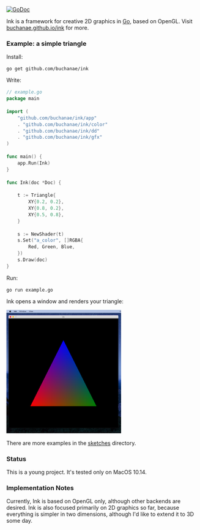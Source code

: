 <a href="https://godoc.org/github.com/buchanae/ink"><img src="https://godoc.org/github.com/buchanae/ink?status.svg" alt="GoDoc"></a>

Ink is a framework for creative 2D graphics in [Go](https://golang.org), based on OpenGL. Visit [buchanae.github.io/ink](https://buchanae.github.io/ink/) for more.

### Example: a simple triangle
Install:
```
go get github.com/buchanae/ink
```

Write:
```go
// example.go
package main

import (
	"github.com/buchanae/ink/app"
	. "github.com/buchanae/ink/color"
	. "github.com/buchanae/ink/dd"
	. "github.com/buchanae/ink/gfx"
)

func main() {
	app.Run(Ink)
}

func Ink(doc *Doc) {

	t := Triangle{
		XY{0.2, 0.2},
		XY{0.8, 0.2},
		XY{0.5, 0.8},
	}

	s := NewShader(t)
	s.Set("a_color", []RGBA{
		Red, Green, Blue,
	})
	s.Draw(doc)
}
```

Run:
```
go run example.go
```

Ink opens a window and renders your triangle:

![Triangle example](./_static/ink_example.png)

There are more examples in the [sketches](./_sketches) directory.

### Status

This is a young project. It's tested only on MacOS 10.14.

### Implementation Notes

Currently, Ink is based on OpenGL only, although other backends are desired. Ink is also focused primarily on 2D graphics so far, because everything is simpler in two dimensions, although I'd like to extend it to 3D some day.
